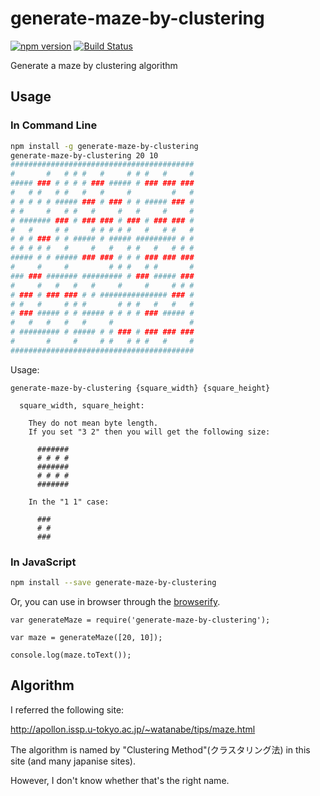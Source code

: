 # generate-maze-by-clustering

[![npm version](https://badge.fury.io/js/generate-maze-by-clustering.svg)](http://badge.fury.io/js/generate-maze-by-clustering)
[![Build Status](https://travis-ci.org/kjirou/generate-maze-by-clustering.svg?branch=master)](https://travis-ci.org/kjirou/generate-maze-by-clustering)

Generate a maze by clustering algorithm


## Usage
### In Command Line
```bash
npm install -g generate-maze-by-clustering
generate-maze-by-clustering 20 10
#########################################
#       #   # # #   #     # # #   #     #
##### ### # # # # ### ##### # ### ### ###
#   # #   # #   #   #     #         #   #
# # # # # ##### ### # ### # # ##### ### #
# #     #   # #   #     #   #     #     #
# ####### ### # ### ### # ### # ### ### #
#   #     # #     # # # # #   #   # #   #
# # # ### # # ##### # ##### ######### # #
# # # # #   #     #   #   # #   #   # # #
##### # # ##### ### ### # # # ### ### ###
#     #     #         # # #   # #       #
### ### ####### ######### # ### ##### ###
#     #   #   #   #     #     #     # # #
# ### # ### ### # # ############### ### #
# #   #     # # #       # # #   #   #   #
# ### ##### # # ##### # # # # ### ##### #
#   #   #   #   #     #                 #
# ######### # ##### # # ### # ### ### ###
#       #     #     # #   # # #   #     #
#########################################
```

Usage:
```
generate-maze-by-clustering {square_width} {square_height}

  square_width, square_height:

    They do not mean byte length.
    If you set "3 2" then you will get the following size:

      #######
      # # # #
      #######
      # # # #
      #######

    In the "1 1" case:

      ###
      # #
      ###
```

### In JavaScript
```bash
npm install --save generate-maze-by-clustering
```
Or, you can use in browser through the [browserify](https://github.com/substack/node-browserify).

```
var generateMaze = require('generate-maze-by-clustering');

var maze = generateMaze([20, 10]);

console.log(maze.toText());
```


## Algorithm
I referred the following site:

http://apollon.issp.u-tokyo.ac.jp/~watanabe/tips/maze.html

The algorithm is named by "Clustering Method"(クラスタリング法) in this site (and many japanise sites).

However, I don't know whether that's the right name.
